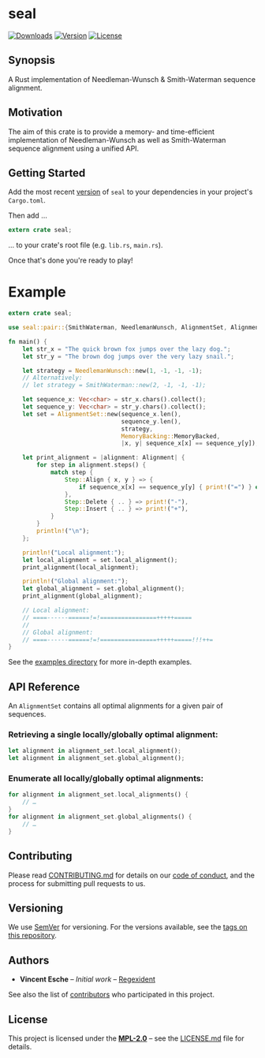 # seal

[![Downloads](https://img.shields.io/crates/d/seal.svg?style=flat-square)](https://crates.io/crates/seal/)
[![Version](https://img.shields.io/crates/v/seal.svg?style=flat-square)](https://crates.io/crates/seal/)
[![License](https://img.shields.io/crates/l/seal.svg?style=flat-square)](https://crates.io/crates/seal/)

## Synopsis

A Rust implementation of Needleman-Wunsch & Smith-Waterman sequence alignment.

## Motivation

The aim of this crate is to provide a memory- and time-efficient implementation of Needleman-Wunsch as well as Smith-Waterman sequence alignment using a unified API.

## Getting Started

Add the most recent [version](https://crates.io/crates/seal) of `seal`
to your dependencies in your project's `Cargo.toml`.

Then add …

```rust
extern crate seal;
```

… to your crate's root file (e.g. `lib.rs`, `main.rs`).

Once that's done you're ready to play!

# Example

```rust
extern crate seal;

use seal::pair::{SmithWaterman, NeedlemanWunsch, AlignmentSet, Alignment, MemoryBacking, Step};

fn main() {
    let str_x = "The quick brown fox jumps over the lazy dog.";
    let str_y = "The brown dog jumps over the very lazy snail.";

    let strategy = NeedlemanWunsch::new(1, -1, -1, -1);
    // Alternatively:
    // let strategy = SmithWaterman::new(2, -1, -1, -1);

    let sequence_x: Vec<char> = str_x.chars().collect();
    let sequence_y: Vec<char> = str_y.chars().collect();
    let set = AlignmentSet::new(sequence_x.len(),
                                sequence_y.len(),
                                strategy,
                                MemoryBacking::MemoryBacked,
                                |x, y| sequence_x[x] == sequence_y[y]);

    let print_alignment = |alignment: Alignment| {
        for step in alignment.steps() {
            match step {
                Step::Align { x, y } => {
                    if sequence_x[x] == sequence_y[y] { print!("=") } else { print!("!") }
                },
                Step::Delete { .. } => print!("-"),
                Step::Insert { .. } => print!("+"),
            }
        }
        println!("\n");
    };

    println!("Local alignment:");
    let local_alignment = set.local_alignment();
    print_alignment(local_alignment);

    println!("Global alignment:");
    let global_alignment = set.global_alignment();
    print_alignment(global_alignment);

    // Local alignment:
    // ====------======!=!================+++++=====
    //
    // Global alignment:
    // ====------======!=!================+++++=====!!!++=
}
```

See the [examples directory](examples) for more in-depth examples.

## API Reference

An `AlignmentSet` contains all optimal alignments for a given pair of sequences.

### Retrieving a single locally/globally optimal alignment:

```rust
let alignment in alignment_set.local_alignment();
let alignment in alignment_set.global_alignment();
```

### Enumerate all locally/globally optimal alignments:

```rust
for alignment in alignment_set.local_alignments() {
	// …
}
for alignment in alignment_set.global_alignments() {
	// …
}
```

## Contributing

Please read [CONTRIBUTING.md](CONTRIBUTING.md) for details on our [code of conduct](https://www.rust-lang.org/conduct.html),
and the process for submitting pull requests to us.

## Versioning

We use [SemVer](http://semver.org/) for versioning. For the versions available, see the [tags on this repository](https://github.com/regexident/rust-seal/tags).

## Authors

* **Vincent Esche** – *Initial work* – [Regexident](https://github.com/Regexident)

See also the list of [contributors](https://github.com/regexident/rust-seal/contributors) who participated in this project.

## License

This project is licensed under the [**MPL-2.0**](https://www.tldrlegal.com/l/mpl-2.0) – see the [LICENSE.md](LICENSE.md) file for details.
